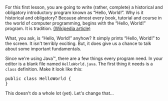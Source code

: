 For this first lesson, you are going to write (rather, complete)
a historical and obligatory introductory program known as &ldquo;Hello, World!&rdquo;. Why is it historical and obligatory?
Because almost every book, tutorial and course in the world of computer programming, begins with the &ldquo;Hello, World!&rdquo;
    program. It is tradition. <a href="https://en.wikipedia.org/wiki/%22Hello,_World!%22_program">(Wikipedia article)</a>

What, you ask, is &ldquo;Hello, World!&rdquo; anyhow? It simply prints &ldquo;Hello, World!&rdquo; to the screen.
It isn't terribly exciting. But, it does give us a chance to talk about some important fundamentals.

Since we're using Java&trade;, there are a few things every program need. In your editor is a blank file named <code>HelloWorld.java</code>.
The first thing it needs is a <code>class</code> definition. Make it look like this:
<pre class="file">
public class HelloWorld {
}
</pre>

This doesn't do a whole lot (yet). Let's change that...